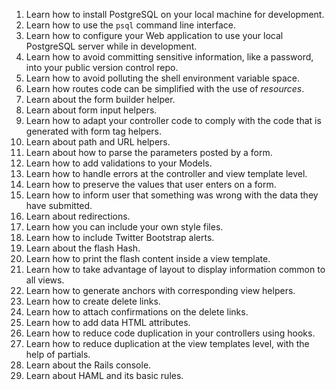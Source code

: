 1. Learn how to install PostgreSQL on your local machine for development.
1. Learn how to use the `psql` command line interface.
1. Learn how to configure your Web application to use your local PostgreSQL server while in development.
1. Learn how to avoid committing sensitive information, like a password, into your public version control repo.
1. Learn how to avoid polluting the shell environment variable space.
1. Learn how routes code can be simplified with the use of *resources*.
1. Learn about the form builder helper.
1. Learn about form input helpers.
1. Learn how to adapt your controller code to comply with the code that is generated with form tag helpers.
1. Learn about path and URL helpers.
1. Learn about how to parse the parameters posted by a form.
1. Learn how to add validations to your Models.
1. Learn how to handle errors at the controller and view template level.
1. Learn how to preserve the values that user enters on a form.
1. Learn how to inform user that something was wrong with the data they have submitted.
1. Learn about redirections.
1. Learn how you can include your own style files.
1. Learn how to include Twitter Bootstrap alerts.
1. Learn about the flash Hash.
1. Learn how to print the flash content inside a view template.
1. Learn how to take advantage of layout to display information common to all views.
1. Learn how to generate anchors with corresponding view helpers.
1. Learn how to create delete links.
1. Learn how to attach confirmations on the delete links.
1. Learn how to add data HTML attributes.
1. Learn how to reduce code duplication in your controllers using hooks.
1. Learn how to reduce duplication at the view templates level, with the help of partials.
1. Learn about the Rails console.
1. Learn about HAML and its basic rules.


